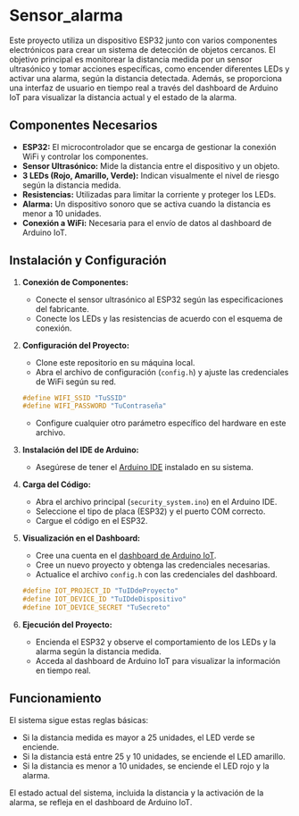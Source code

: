 # Sensor_alarma

Este proyecto utiliza un dispositivo ESP32 junto con varios componentes electrónicos para crear un sistema de detección de objetos cercanos. El objetivo principal es monitorear la distancia medida por un sensor ultrasónico y tomar acciones específicas, como encender diferentes LEDs y activar una alarma, según la distancia detectada. Además, se proporciona una interfaz de usuario en tiempo real a través del dashboard de Arduino IoT para visualizar la distancia actual y el estado de la alarma.

## Componentes Necesarios

- **ESP32:** El microcontrolador que se encarga de gestionar la conexión WiFi y controlar los componentes.
- **Sensor Ultrasónico:** Mide la distancia entre el dispositivo y un objeto.
- **3 LEDs (Rojo, Amarillo, Verde):** Indican visualmente el nivel de riesgo según la distancia medida.
- **Resistencias:** Utilizadas para limitar la corriente y proteger los LEDs.
- **Alarma:** Un dispositivo sonoro que se activa cuando la distancia es menor a 10 unidades.
- **Conexión a WiFi:** Necesaria para el envío de datos al dashboard de Arduino IoT.

## Instalación y Configuración

1. **Conexión de Componentes:**
    - Conecte el sensor ultrasónico al ESP32 según las especificaciones del fabricante.
    - Conecte los LEDs y las resistencias de acuerdo con el esquema de conexión.

2. **Configuración del Proyecto:**
    - Clone este repositorio en su máquina local.
    - Abra el archivo de configuración (`config.h`) y ajuste las credenciales de WiFi según su red.
    
    ```c
    #define WIFI_SSID "TuSSID"
    #define WIFI_PASSWORD "TuContraseña"
    ```

    - Configure cualquier otro parámetro específico del hardware en este archivo.

3. **Instalación del IDE de Arduino:**
    - Asegúrese de tener el [Arduino IDE](https://www.arduino.cc/en/software) instalado en su sistema.

4. **Carga del Código:**
    - Abra el archivo principal (`security_system.ino`) en el Arduino IDE.
    - Seleccione el tipo de placa (ESP32) y el puerto COM correcto.
    - Cargue el código en el ESP32.

5. **Visualización en el Dashboard:**
    - Cree una cuenta en el [dashboard de Arduino IoT](https://create.arduino.cc/iot/dashboard).
    - Cree un nuevo proyecto y obtenga las credenciales necesarias.
    - Actualice el archivo `config.h` con las credenciales del dashboard.

    ```c
    #define IOT_PROJECT_ID "TuIDdeProyecto"
    #define IOT_DEVICE_ID "TuIDdeDispositivo"
    #define IOT_DEVICE_SECRET "TuSecreto"
    ```

6. **Ejecución del Proyecto:**
    - Encienda el ESP32 y observe el comportamiento de los LEDs y la alarma según la distancia medida.
    - Acceda al dashboard de Arduino IoT para visualizar la información en tiempo real.

## Funcionamiento

El sistema sigue estas reglas básicas:

- Si la distancia medida es mayor a 25 unidades, el LED verde se enciende.
- Si la distancia está entre 25 y 10 unidades, se enciende el LED amarillo.
- Si la distancia es menor a 10 unidades, se enciende el LED rojo y la alarma.

El estado actual del sistema, incluida la distancia y la activación de la alarma, se refleja en el dashboard de Arduino IoT.
